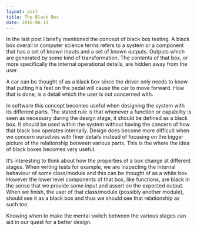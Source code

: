 ```yaml
---
layout: post
title: The Black Box
date: 2016-06-12
---
```


In the last post I briefly mentioned the concept of black box testing. A black box overall in computer science terms refers to a system or a component that has a set of known inputs and a set of known outputs. Outputs which are generated by some kind of transformation. The contents of that box, or more specifically the internal operational details, are hidden away from the user.

A car can be thought of as a black box since the driver only needs to know that putting his feet on the pedal will cause the car to move forward. How that is done, is a detail which the user is not concerned with.

In software this concept becomes useful when designing the system with its different parts. The stated rule is that whenever a function or capability is seen as necessary during the design stage, it should be defined as a black box. It should be used within the system without having the concern of how that black box operates internally. Design does become more difficult when we concern ourselves with finer details instead of focusing on the bigger picture of the relationship between various parts. This is the where the idea of black boxes becomes very useful.

It’s interesting to think about how the properties of a box change at different stages. When writing tests for example, we are inspecting the internal behaviour of some class/module and this can be thought of as a white box. However the lower level components of that box, like functions, are black in the sense that we provide some input and assert on the expected output. When we finish, the user of that class/module (possibly another module), should see it as a black box and thus we should see that relationship as such too.

Knowing when to make the mental switch between the various stages can aid in our quest for a better design.